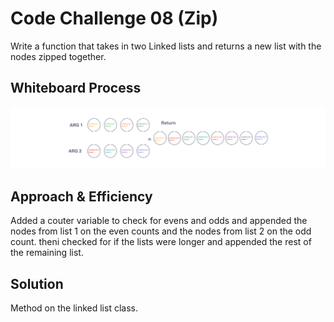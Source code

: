 
# Code Challenge 08 (Zip)

Write a function that takes in two Linked lists and returns a new list with the nodes zipped together.

## Whiteboard Process

![Code Challenge 08](./img/cc08.png)

## Approach & Efficiency

Added a couter variable to check for evens and odds and appended the nodes from list 1 on the even counts and the nodes from list 2 on the odd count. theni checked for if the lists were longer and appended the rest of the remaining list.

## Solution

Method on the linked list class.
